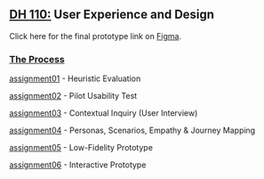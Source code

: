 ## <ins> DH 110:</ins> User Experience and Design <br>

Click here for the final prototype link on [Figma](https://www.figma.com/proto/6x37Y0Goi7V6a4eY8SFdH8/DH110-Project?node-id=31%3A96&scaling=scale-down&page-id=0%3A1).

### <ins> The Process </ins> 

[assignment01](https://github.com/derekwang99/DH110-DEREKWANG/blob/main/assignment01/A01.md) - Heuristic Evaluation 

[assignment02](https://github.com/derekwang99/DH110-DEREKWANG/tree/main/assignment02) - Pilot Usability Test   

[assignment03](https://github.com/derekwang99/DH110-DEREKWANG/tree/main/assignment03) - Contextual Inquiry (User Interview)

[assignment04](https://github.com/derekwang99/DH110-DEREKWANG/tree/main/assignment04) - Personas, Scenarios, Empathy & Journey Mapping

[assignment05](https://github.com/derekwang99/DH110-DEREKWANG/tree/main/assignment05) - Low-Fidelity Prototype

[assignment06](https://github.com/derekwang99/DH110-DEREKWANG/tree/main/assignment06) - Interactive Prototype

